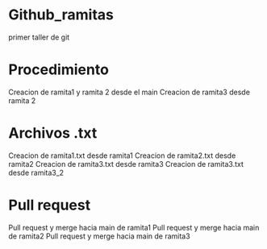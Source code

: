 # Github_ramitas
primer taller de git
# Procedimiento
Creacion de ramita1 y ramita 2 desde el main
Creacion de ramita3 desde ramita 2
# Archivos .txt
Creacion de ramita1.txt desde ramita1
Creacion de ramita2.txt desde ramita2
Creacion de ramita3.txt desde ramita3
Creacion de ramita3.txt desde ramita3_2
# Pull request
Pull request y merge hacia main de ramita1
Pull request y merge hacia main de ramita2
Pull request y merge hacia main de ramita3
